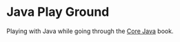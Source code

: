 # Java Play Ground

Playing with Java while going through the [Core Java](http://www.horstmann.com/corejava.html) book.